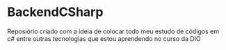 # BackendCSharp
Reposiório criado com a ideia de colocar todo meu estudo de códigos em c# entre outras tecnologias que estou aprendendo no curso da DIO
